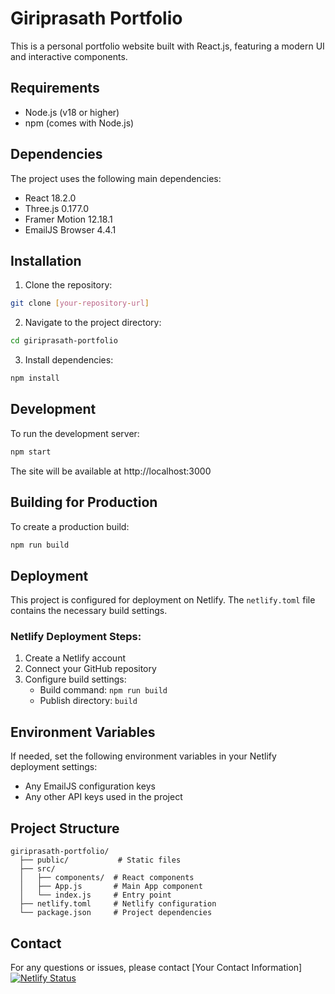 # Giriprasath Portfolio

This is a personal portfolio website built with React.js, featuring a modern UI and interactive components.

## Requirements

- Node.js (v18 or higher)
- npm (comes with Node.js)

## Dependencies

The project uses the following main dependencies:
- React 18.2.0
- Three.js 0.177.0
- Framer Motion 12.18.1
- EmailJS Browser 4.4.1

## Installation

1. Clone the repository:
```bash
git clone [your-repository-url]
```

2. Navigate to the project directory:
```bash
cd giriprasath-portfolio
```

3. Install dependencies:
```bash
npm install
```

## Development

To run the development server:
```bash
npm start
```
The site will be available at http://localhost:3000

## Building for Production

To create a production build:
```bash
npm run build
```

## Deployment

This project is configured for deployment on Netlify. The `netlify.toml` file contains the necessary build settings.

### Netlify Deployment Steps:
1. Create a Netlify account
2. Connect your GitHub repository
3. Configure build settings:
   - Build command: `npm run build`
   - Publish directory: `build`

## Environment Variables
If needed, set the following environment variables in your Netlify deployment settings:
- Any EmailJS configuration keys
- Any other API keys used in the project

## Project Structure
```
giriprasath-portfolio/
  ├── public/           # Static files
  ├── src/             
  │   ├── components/  # React components
  │   ├── App.js       # Main App component
  │   └── index.js     # Entry point
  ├── netlify.toml     # Netlify configuration
  └── package.json     # Project dependencies
```

## Contact

For any questions or issues, please contact [Your Contact Information]
[![Netlify Status](https://api.netlify.com/api/v1/badges/f44e224e-1d15-4ec7-bc00-d97cad364b16/deploy-status)](https://app.netlify.com/projects/giriprasaths/deploys)